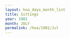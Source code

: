 ```yaml
---
layout: hoa_days_month_list
title: Sittings
year: 1981
month: JULY
permalink: /hoa/1981/Jul
---
```

